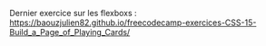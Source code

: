 Dernier exercice sur les flexboxs : https://baouzjulien82.github.io/freecodecamp-exercices-CSS-15-Build_a_Page_of_Playing_Cards/
